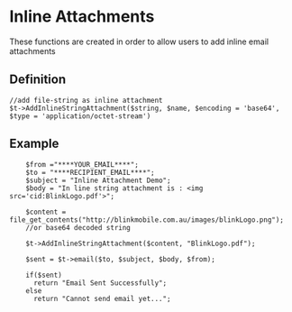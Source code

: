 # Inline Attachments

These functions are created in order to allow users to add inline email attachments

## Definition

```
//add file-string as inline attachment
$t->AddInlineStringAttachment($string, $name, $encoding = 'base64', $type = 'application/octet-stream')
```

## Example

```
    $from ="****YOUR_EMAIL****"; 
    $to = "****RECIPIENT_EMAIL****";
    $subject = "Inline Attachment Demo";
    $body = "In line string attachment is : <img src='cid:BlinkLogo.pdf'>";

    $content = file_get_contents("http://blinkmobile.com.au/images/blinkLogo.png"); 
    //or base64 decoded string
    
    $t->AddInlineStringAttachment($content, "BlinkLogo.pdf");

	$sent = $t->email($to, $subject, $body, $from);

    if($sent)
      return "Email Sent Successfully";
    else
      return "Cannot send email yet...";
```
